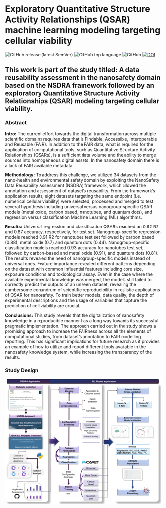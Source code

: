 # Exploratory Quantitative Structure Activity Relationships (QSAR) machine learning modeling targeting cellular viability

![GitHub release (latest SemVer)](https://img.shields.io/github/v/release/ammar257ammar/Nanosafety-cell-viability-pycaret) ![GitHub top language](https://img.shields.io/github/languages/top/ammar257ammar/Nanosafety-cell-viability-pycaret) ![GitHub](https://img.shields.io/github/license/ammar257ammar/Nanosafety-cell-viability-pycaret) [![DOI](https://zenodo.org/badge/DOI/10.5281/zenodo.7778039.svg)](https://doi.org/10.5281/zenodo.7778039)


## This work is part of the study titled: A data reusability assessment in the nanosafety domain based on the NSDRA framework followed by an exploratory Quantitative Structure Activity Relationships (QSAR) modeling targeting cellular viability. 

### Abstract

**Intro:** The current effort towards the digital transformation across multiple scientific domains requires data that is Findable, Accessible, Interoperable and Reusable (FAIR). In addition to the FAIR data, what is required for the application of computational tools, such as Quantitative Structure Activity Relationships (QSARs), is a sufficient data volume and the ability to merge sources into homogeneous digital assets. In the nanosafety domain there is a lack of FAIR  available metadata. 

**Methodology:** To address this challenge, we utilized 34 datasets from the nano-health and environmental safety domain by exploiting the NanoSafety Data Reusability Assessment (NSDRA) framework, which allowed the annotation and assessment of dataset’s reusability. From the framework’s application results, eight datasets targeting the same endpoint (i.e. numerical cellular viability) were selected, processed and merged to test several hypothesis including universal versus nanogroup-specific QSAR models (metal oxide, carbon based, nanotubes, and quantum dots), and regression versus classification Machine Learning (ML) algorithms. 

**Results:** Universal regression and classification QSARs reached an 0.62 R2 and 0.87 accuracy, respectively, for test set. Nanogroup-specific regression models reached 0.91 R2 for nanotubes test set followed by carbon based (0.88), metal oxide (0.7) and quantum dots (0.44). Nanogroup-specific classification models reached 0.93 accuracy for nanotubes test set, followed by carbon-based and metal oxide (0.91), and quantum dots (0.81). The results revealed the need of nanogroup-specific models instead of universal ones. Feature importance revealed different patterns depending on the dataset with common influential features including core size, exposure conditions and toxicological assay.
Even in the case where the available experimental knowledge was merged, the models still failed to correctly predict the outputs of an unseen dataset, revealing the cumbersome conundrum of scientific reproducibility in realistic applications of QSAR for nanosafety. To train better models, data quality, the depth of experimental descriptions and the usage of variables that capture the prediction of cell viability are crucial. 

**Conclusions:** This study reveals that the digitalization of nanosafety knowledge in a reproducible manner has a long way towards its successful pragmatic implementation. The approach carried out in the study shows a promising approach to increase the FAIRness across all the elements of computational studies, from dataset’s annotation to FAIR modelling reporting. This has significant implications for future research as it provides an example of how to utilize and report different tools available in the nanosafety knowledge system, while increasing the transparency of the results. 


### Study Design

[![name](output/plots/study-design.JPG)](output/plots/study-design.JPG)

